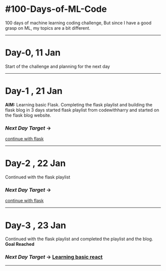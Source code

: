 # #100-Days-of-ML-Code
100 days of machine learning coding challenge, But since I have a good grasp on ML, my topics are a bit different. 
<hr>

# Day-0, 11 Jan 
Start of the challenge and planning for the next day
<hr>

# Day-1 , 21 Jan 
**AIM:** Learning basic Flask. Completing the flask playlist and building the flask blog in 3 days
started flask playlist from codewithharry and started on the flask blog website.<br>
### *Next Day Target* -> 
<u>continue with flask</u>
<hr>

# Day-2 , 22 Jan
Continued with the flask playlist<br>
### *Next Day Target* -> 
<u>continue with flask</u>
<hr>

# Day-3 , 23 Jan
Continued with the flask playlist and completed the playlist and the blog.<br>
**Goal Reached**<br>
### *Next Day Target* -> <u> Learning basic react </u>
<hr>
